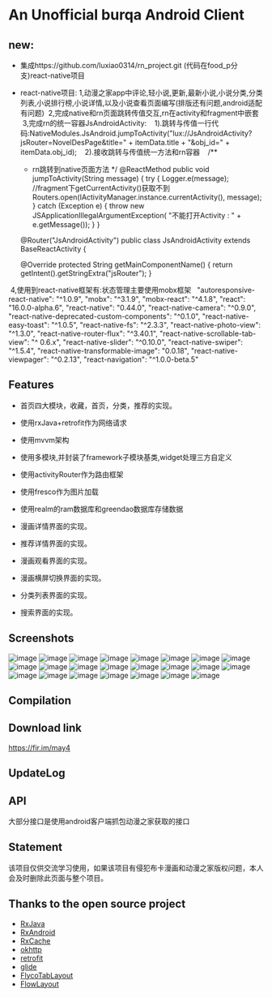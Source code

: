 # An Unofficial burqa Android Client
## new:
* 集成https://github.com/luxiao0314/rn_project.git (代码在food_p分支)react-native项目
* react-native项目:
  1,动漫之家app中评论,轻小说,更新,最新小说,小说分类,分类列表,小说排行榜,小说详情,以及小说查看页面编写(排版还有问题,android适配有问题)
  2,完成native和rn页面跳转传值交互,rn在activity和fragment中嵌套
  3,完成rn的统一容器JsAndroidActivity:
    1).跳转与传值一行代码:NativeModules.JsAndroid.jumpToActivity("lux://JsAndroidActivity?jsRouter=NovelDesPage&title=" + itemData.title + "&obj_id=" + itemData.obj_id);
    2).接收跳转与传值统一方法和rn容器
    /**
     * rn跳转到native页面方法
     */
    @ReactMethod
    public void jumpToActivity(String message) {
        try {
            Logger.e(message);
            //fragment下getCurrentActivity()获取不到
            Routers.open(IActivityManager.instance.currentActivity(), message);
        } catch (Exception e) {
            throw new JSApplicationIllegalArgumentException(
                    "不能打开Activity : " + e.getMessage());
        }
    }
    
    @Router("JsAndroidActivity")
    public class JsAndroidActivity extends BaseReactActivity {

    @Override
    protected String getMainComponentName() {
        return getIntent().getStringExtra("jsRouter");
    }
    
    
  4,使用到react-native框架有:状态管理主要使用mobx框架
   "autoresponsive-react-native": "^1.0.9",
    "mobx": "^3.1.9",
    "mobx-react": "^4.1.8",
    "react": "16.0.0-alpha.6",
    "react-native": "0.44.0",
    "react-native-camera": "^0.9.0",
    "react-native-deprecated-custom-components": "^0.1.0",
    "react-native-easy-toast": "^1.0.5",
    "react-native-fs": "^2.3.3",
    "react-native-photo-view": "^1.3.0",
    "react-native-router-flux": "^3.40.1",
    "react-native-scrollable-tab-view": "^ 0.6.x",
    "react-native-slider": "^0.10.0",
    "react-native-swiper": "^1.5.4",
    "react-native-transformable-image": "0.0.18",
    "react-native-viewpager": "^0.2.13",
    "react-navigation": "^1.0.0-beta.5"
    


## Features

* 首页四大模块，收藏，首页，分类，推荐的实现。

* 使用rxJava+retrofit作为网络请求

* 使用mvvm架构

* 使用多模块,并封装了framework子模块基类,widget处理三方自定义

* 使用activityRouter作为路由框架

* 使用fresco作为图片加载

* 使用realm的ram数据库和greendao数据库存储数据

* 漫画详情界面的实现。

* 推荐详情界面的实现。

* 漫画观看界面的实现。

* 漫画横屏切换界面的实现。

* 分类列表界面的实现。

* 搜索界面的实现。

## Screenshots
![image](https://github.com/luxiao0314/burqa/raw/burqa/screenshots/WX20170629-160204.png)
![image](https://github.com/luxiao0314/burqa/raw/burqa/screenshots/WX20170629-160252.png)
![image](https://github.com/luxiao0314/burqa/raw/burqa/screenshots/WX20170629-160306.png)
![image](https://github.com/luxiao0314/burqa/raw/burqa/screenshots/WX20170629-160317.png)
![image](https://github.com/luxiao0314/burqa/raw/burqa/screenshots/WX20170629-160329.png)
![image](https://github.com/luxiao0314/burqa/raw/burqa/screenshots/WX20170629-160340.png)
![image](https://github.com/luxiao0314/burqa/raw/burqa/screenshots/WX20170629-160353.png)
![image](https://github.com/luxiao0314/burqa/raw/burqa/screenshots/WX20170629-160402.png)
![image](https://github.com/luxiao0314/burqa/raw/burqa/screenshots/WX20170629-160414.png)
![image](https://github.com/luxiao0314/burqa/raw/burqa/screenshots/WX20170629-160427.png)
![image](https://github.com/luxiao0314/burqa/raw/burqa/screenshots/WX20170629-160503.png)
![image](https://github.com/luxiao0314/burqa/raw/burqa/screenshots/WX20170629-160517.png)
![image](https://github.com/luxiao0314/burqa/raw/burqa/screenshots/WX20170629-160528.png)
![image](https://github.com/luxiao0314/burqa/raw/burqa/screenshots/WX20170629-160541.png)
![image](https://github.com/luxiao0314/burqa/raw/burqa/screenshots/WX20170629-160552.png)
![image](https://github.com/luxiao0314/burqa/raw/burqa/screenshots/WX20170629-160602.png)
![image](https://github.com/luxiao0314/burqa/raw/burqa/screenshots/WX20170629-160613.png)
![image](https://github.com/luxiao0314/burqa/raw/burqa/screenshots/WX20170629-160633.png)
![image](https://github.com/luxiao0314/burqa/raw/burqa/screenshots/WX20170629-160633.png)
![image](https://github.com/luxiao0314/burqa/raw/burqa/screenshots/WX20170629-160645.png)
![image](https://github.com/luxiao0314/burqa/raw/burqa/screenshots/WX20170629-160656.png)
![image](https://github.com/luxiao0314/burqa/raw/burqa/screenshots/WX20170629-160705.png)
![image](https://github.com/luxiao0314/burqa/raw/burqa/screenshots/WX20170629-160727.png)

## Compilation

## Download link
https://fir.im/may4

## UpdateLog

## API

大部分接口是使用android客户端抓包动漫之家获取的接口

## Statement

该项目仅供交流学习使用，如果该项目有侵犯布卡漫画和动漫之家版权问题，本人会及时删除此页面与整个项目。


## Thanks to the open source project

* [RxJava](https://github.com/ReactiveX/RxJava)
* [RxAndroid](https://github.com/ReactiveX/RxAndroid)
* [RxCache](https://github.com/VictorAlbertos/RxCache)
* [okhttp](https://github.com/square/okhttp)
* [retrofit](https://github.com/square/retrofit)
* [glide](https://github.com/bumptech/glide)
* [FlycoTabLayout](https://github.com/H07000223/FlycoTabLayout)
* [FlowLayout](https://github.com/hongyangAndroid/FlowLayout)





